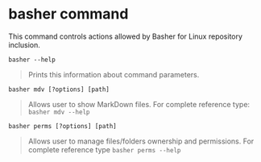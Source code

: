 # basher command

This command controls actions allowed by Basher for Linux repository inclusion.

`basher --help`

> Prints this information about command parameters.

`basher mdv [?options] [path]`

> Allows user to show MarkDown files. For complete reference type: `basher mdv --help`

`basher perms [?options] [path]`

> Allows user to manage files/folders ownership and permissions. For complete reference type `basher perms --help`
